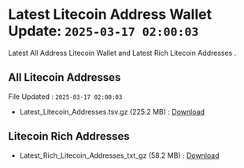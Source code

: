 # Latest Litecoin Address Wallet Update: `2025-03-17 02:00:03`

Latest All Address Litecoin Wallet and Latest Rich Litecoin Addresses .

## All Litecoin Addresses

File Updated : `2025-03-17 02:00:03`

- Latest_Litecoin_Addresses.tsv.gz (225.2 MB) : [Download](https://github.com/Pymmdrza/Rich-Address-Wallet/releases/tag/Litecoin)

## Litecoin Rich Addresses

- Latest_Rich_Litecoin_Addresses_txt_gz (58.2 MB) : [Download](https://github.com/Pymmdrza/Rich-Address-Wallet/releases/tag/Litecoin)
